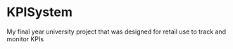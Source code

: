 # KPISystem
My final year university project that was designed for retail use to track and monitor KPIs
